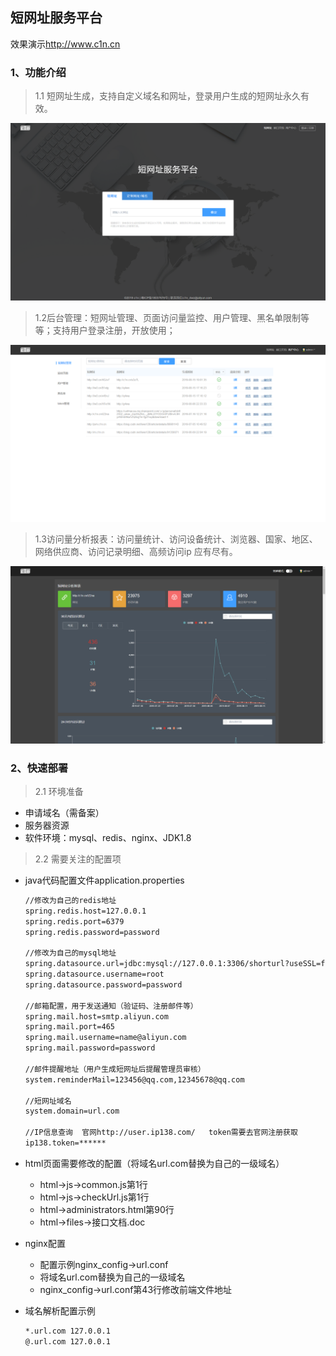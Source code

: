 ## 短网址服务平台
效果演示<http://www.c1n.cn>
### 1、功能介绍

> 1.1 短网址生成，支持自定义域名和网址，登录用户生成的短网址永久有效。

[![url](https://raw.githubusercontent.com/liwei128/short_url/master/img/home.png)](https://raw.githubusercontent.com/liwei128/short_url/master/img/home.png)

> 1.2后台管理：短网址管理、页面访问量监控、用户管理、黑名单限制等等；支持用户登录注册，开放使用；

[![url](https://raw.githubusercontent.com/liwei128/short_url/master/img/manager.png)](https://raw.githubusercontent.com/liwei128/short_url/master/img/manager.png)

> 1.3访问量分析报表：访问量统计、访问设备统计、浏览器、国家、地区、网络供应商、访问记录明细、高频访问ip 应有尽有。

[![url](https://raw.githubusercontent.com/liwei128/short_url/master/img/flowData.png)](https://raw.githubusercontent.com/liwei128/short_url/master/img/flowData.png)

### 2、快速部署
> 2.1 环境准备
* 申请域名（需备案）
* 服务器资源
* 软件环境：mysql、redis、nginx、JDK1.8
> 2.2 需要关注的配置项
* java代码配置文件application.properties
    ```html
    //修改为自己的redis地址
    spring.redis.host=127.0.0.1
    spring.redis.port=6379
    spring.redis.password=password
    
    //修改为自己的mysql地址
    spring.datasource.url=jdbc:mysql://127.0.0.1:3306/shorturl?useSSL=false&useUnicode=true&characterEncoding=utf8
    spring.datasource.username=root
    spring.datasource.password=password
    
    //邮箱配置，用于发送通知（验证码、注册邮件等）
    spring.mail.host=smtp.aliyun.com
    spring.mail.port=465
    spring.mail.username=name@aliyun.com
    spring.mail.password=password
    
    //邮件提醒地址（用户生成短网址后提醒管理员审核）
    system.reminderMail=123456@qq.com,12345678@qq.com
    
    //短网址域名
    system.domain=url.com
    
    //IP信息查询  官网http://user.ip138.com/   token需要去官网注册获取
    ip138.token=******
    ```
* html页面需要修改的配置（将域名url.com替换为自己的一级域名）
    * html->js->common.js第1行
    * html->js->checkUrl.js第1行
    * html->administrators.html第90行
    * html->files->接口文档.doc
    
* nginx配置
    * 配置示例nginx_config->url.conf
    * 将域名url.com替换为自己的一级域名
    * nginx_config->url.conf第43行修改前端文件地址
* 域名解析配置示例
    ```html
    *.url.com 127.0.0.1
    @.url.com 127.0.0.1
    ```

